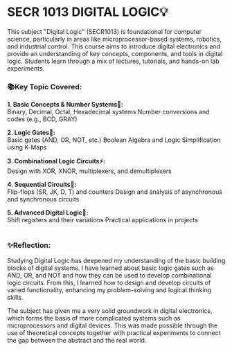 # SECR 1013 DIGITAL LOGIC💡
This subject "Digital Logic" (SECR1013) is foundational for computer science, particularly in areas like microprocessor-based systems, robotics, and industrial control.
This course aims to introduce digital electronics and provide an understanding of key concepts, components, and tools in digital logic. Students learn through a mix of lectures, tutorials, and hands-on lab experiments.

### 📚Key Topic Covered:
**1. Basic Concepts & Number Systems🔢:** <br>
Binary, Decimal, Octal, Hexadecimal systems
Number conversions and codes (e.g., BCD, GRAY)

**2. Logic Gates🔗:** <br>
Basic gates (AND, OR, NOT, etc.)
Boolean Algebra and Logic Simplification using K-Maps

**3. Combinational Logic Circuits⚡:** <br>
Design with XOR, XNOR, multiplexers, and demultiplexers

**4. Sequential Circuits🔄:** <br>
Flip-flops (SR, JK, D, T) and counters
Design and analysis of asynchronous and synchronous circuits

**5. Advanced Digital Logic🚀:** <br>
Shift registers and their variations
Practical applications in projects
<br><br>

### ✨Reflection: <br>
Studying Digital Logic has deepened my understanding of the basic building blocks of digital systems. I have learned about basic logic gates such as AND, OR, and NOT and how they can be used to develop combinational logic circuits. From this, I learned how to design and develop circuits of varied functionality, enhancing my problem-solving and logical thinking skills.

The subject has given me a very solid groundwork in digital electronics, which forms the basis of more complicated systems such as microprocessors and digital devices. This was made possible through the use of theoretical concepts together with practical experiments to connect the gap between the abstract and the real world.
